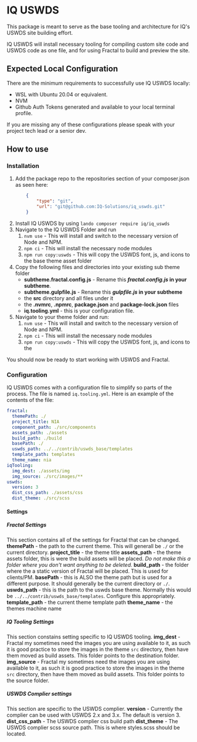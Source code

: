 # IQ USWDS
This package is meant to serve as the base tooling and architecture for IQ's USWDS site building effort.

IQ USWDS will install necessary tooling for compiling custom site code and USWDS code as one file, and for using Fractal to build and preview the site.

## Expected Local Configuration
There are the minimum requirements to successfully use IQ USWDS locally:
* WSL with Ubuntu 20.04 or equivalent.
* NVM
* Github Auth Tokens generated and available to your local terminal profile.

If you are missing any of these configurations please speak with your project tech lead or a senior dev.

## How to use
### Installation
1. Add the package repo to the repositories section of your composer.json as seen here:
    ```json
        {
            "type": "git",
            "url": "git@github.com:IQ-Solutions/iq_uswds.git"
        }
    ```
2. Install IQ USWDS by using `lando composer require iq/iq_uswds`
3. Navigate to the IQ USWDS Folder and run
   1. `nvm use` - This will install and switch to the necessary version of Node and NPM.
   2. `npm ci` - This will install the necessary node modules
   3. `npm run copy:uswds` - This will copy the USWDS font, js, and icons to the base theme asset folder
4. Copy the following files and directories into your existing sub theme folder
    *  __subtheme.fractal.config.js__ - Rename this __*fractal.config.js* in your subtheme__.
    *  __subtheme.gulpfile.js__ - Rename this __*gulpfile.js* in your subtheme__
    * the __src__ directory and all files under it
    * the __.nvmrc__, __.npmrc__, __package.json__ and __package-lock.json__ files
    * __iq.tooling.yml__ - this is your configuration file.
5. Navigate to your theme folder and run:
   1. `nvm use` - This will install and switch to the necessary version of Node and NPM.
   2. `npm ci` - This will install the necessary node modules
   3. `npm run copy:uswds` - This will copy the USWDS font, js, and icons to the

You should now be ready to start working with USWDS and Fractal.

### Configuration
IQ USWDS comes with a configuration file to simplify so parts of the process. The file is named `iq.tooling.yml`. Here is an example of the contents of the file:
```yaml
fractal:
  themePath: ./
  project_title: NIA
  component_path: ./src/components
  assets_path: ./assets
  build_path: ./build
  basePath: ./
  uswds_path: ../../contrib/uswds_base/templates
  template_path: templates
  theme_name: nia
iqTooling:
  img_dest: ./assets/img
  img_source: ./src/images/**
uswds:
  version: 3
  dist_css_path: ./assets/css
  dist_theme: ./src/scss
```

#### Settings
##### Fractal Settings
This section contains all of the settings for Fractal that can be changed.
__themePath__ - the path to the current theme. This will generall be `./` or the current directory.
__project_title__ - the theme title
__assets_path__ - the theme assets folder, this is were the build assets will be placed. *Do not make this a folder where you don't want anything to be deleted.*
__build_path__ - the folder where the a static version of Fractal will be placed. This is used for clients/PM.
__basePath__ - this is ALSO the theme path but is used for a different purpose. It should generally be the current directory or `./`.
__uswds_path__ - this is the path to the uswds base theme. Normally this would be `../../contrib/uswds_base/templates`. Configure this appropriately.
__template_path__ - the current theme template path
__theme_name__ - the themes machine name
##### IQ Tooling Settings
This section constains setting specific to IQ USWDS tooling.
__img_dest__ - Fractal my sometimes need the images you are using available to it, as such it is good practice to store the images in the theme `src` directory, then have them moved as build assets. This folder points to the destination folder.
__img_source__ - Fractal my sometimes need the images you are using available to it, as such it is good practice to store the images in the theme `src` directory, then have them moved as build assets. This folder points to the source folder.
##### USWDS Complier settings
This section are specific to the USWDS complier.
__version__ - Currently the complier can be used with USWDS 2.x and 3.x. The default is version 3.
__dist_css_path__ - The USWDS complier css build path
__dist_theme__ - The USWDS complier scss source path. This is where styles.scss should be located.